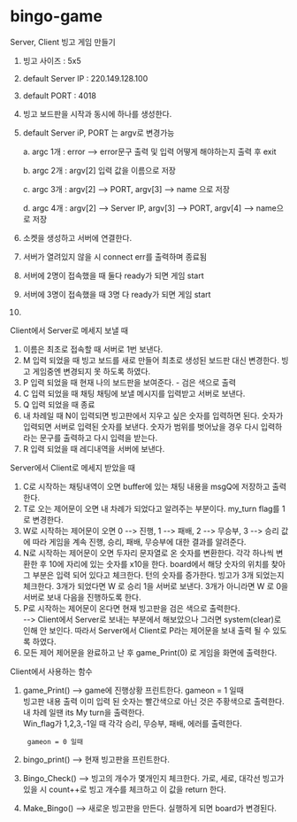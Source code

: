 # bingo-game



Server, Client 빙고 게임 만들기


1. 빙고 사이즈 : 5x5
2. default Server IP : 220.149.128.100
3. default PORT : 4018
4. 빙고 보드판을 시작과 동시에 하나를 생성한다.
5. default Server iP, PORT 는  argv로 변경가능

    a. argc 1개 : error --> error문구 출력 및 입력 어떻게 해야하는지 출력 후 exit

    b. argc 2개 : argv[2] 입력 값을 이름으로 저장

    c. argc 3개 : argv[2] --> PORT, argv[3] --> name 으로 저장

    d. argc 4개 : argv[2] --> Server IP, argv[3] --> PORT, argv[4] --> name으로 저장

6. 소켓을 생성하고 서버에 연결한다.
7. 서버가 열려있지 않을 시 connect err를 출력하며 종료됨
8. 서버에 2명이 접속했을 때 둘다 ready가 되면 게임 start
9. 서버에 3명이 접속했을 때 3명 다 ready가 되면 게임 start
10. 


Client에서 Server로 메세지 보낼 때

1. 이름은 최초로 접속할 때 서버로 1번 보낸다.
2. M 입력 되었을 때 빙고 보드를 새로 만들어 최초로 생성된 보드판 대신 변경한다.
        빙고 게임중엔 변경되지 못 하도록 하였다.
3. P 입력 되었을 때 현재 나의 보드판을 보여준다. - 검은 색으로 출력
4. C 입력 되었을 때 채팅
        채팅에 보낼 메시지를 입력받고 서버로 보낸다.
5. Q 입력 되었을 때 종료
6. 내 차례일 때 N이 입력되면 빙고판에서 지우고 싶은 숫자를 입력하면 된다.
        숫자가 입력되면 서버로 입력된 숫자를 보낸다.
        숫자가 범위를 벗어났을 경우 다시 입력하라는 문구를 출력하고 다시 입력을 받는다.
7. R 입력 되었을 때 레디내역을 서버에 보낸다.

Server에서 Client로 메세지 받았을 때

1. C로 시작하는 채팅내역이 오면 buffer에 있는 채팅 내용을 msgQ에 저장하고 출력한다.
2. T로 오는 제어문이 오면 내 차례가 되었다고 알려주는 부분이다.
        my_turn flag를 1로 변경한다.
3. W로 시작하는 제어문이 오면 
    0 --> 진행, 1 --> 패배, 2 --> 무승부, 3 --> 승리
    값에 따라 게임을 계속 진행, 승리, 패배, 무승부에 대한 결과를 알려준다.
4. N로 시작하는 제어문이 오면 두자리 문자열로 온 숫자를 변환한다.
    각각 하나씩 변환한 후 10에 자리에 있는 숫자를 x10을 한다.
    board에서 해당 숫자의 위치를 찾아 그 부분은 입력 되어 있다고 체크한다.
    턴의 숫자를 증가한다.
    빙고가 3개 되었는지 체크한다.
    3개가 되었다면 W 로 승리 1을 서버로 보낸다.
    3개가 아니라면 W 로 0을 서버로 보내 다음을 진행하도록 한다.
5. P로 시작하는 제어문이 온다면 현재 빙고판을 검은 색으로 출력한다.  
        --> Client에서 Server로 보내는 부분에서 해보았으나 그러면 system(clear)로 인해 안 보인다.  따라서 Server에서 Client로 P라는 제어문을 보내 출력 될 수 있도록 하였다.  
6. 모든 제어 제어문을 완료하고 난 후 game_Print(0) 로 게임을 화면에 출력한다.

Client에서 사용하는 함수
1. game_Print()
    --> game에 진행상황 프린트한다.
        gameon = 1 일때  
        빙고판 내용 출력 이미 입력 된 숫자는 빨간색으로 아닌 것은 주황색으로 출력한다.  
        내 차례 일땐 its My turn을 출력한다.  
        Win_flag가 1,2,3,-1일 때 각각 승리, 무승부, 패배, 에러를 출력한다.  

        gameon = 0 일때
    

2. bingo_print()
    --> 현재 빙고판을 프린트한다.
3. Bingo_Check()
    --> 빙고의 개수가 몇개인지 체크한다.
        가로, 세로, 대각선 빙고가 있을 시 count++로 빙고 개수를 체크하고 이 값을 return 한다.
4. Make_Bingo()
    --> 새로운 빙고판을 만든다.
        실행하게 되면 board가 변경된다.

